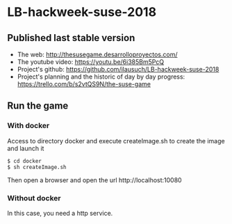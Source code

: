 # LB-hackweek-suse-2018

## Published last stable version

- The web: http://thesusegame.desarrolloproyectos.com/
- The youtube video: https://youtu.be/6i385Bm5PcQ
- Project's github: https://github.com/ilausuch/LB-hackweek-suse-2018
- Project's planning and the historic of day by day progress: https://trello.com/b/s2vtQS9N/the-suse-game

## Run the game

### With docker

Access to directory docker and execute createImage.sh to create the image and launch it

```
$ cd docker
$ sh createImage.sh
```

Then open a browser and open the url http://localhost:10080

### Without docker

In this case, you need a http service.
